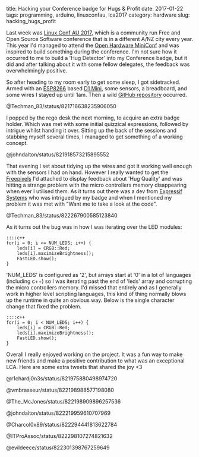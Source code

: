 title: Hacking your Conference badge for Hugs & Profit
date: 2017-01-22
tags: programming, arduino, linuxconfau, lca2017
category: hardware
slug: hacking_hugs_profit

Last week was [Linux Conf AU 2017](http://lca2017.org), which is a community run Free and Open Source Software conference that is in a different A/NZ city every year. This year I'd managed to attend the [Open Hardware MiniConf](http://www.openhardwareconf.org/) and was inspired to build something during the conference. I'm not sure how it occurred to me to build a 'Hug Detector' into my Conference badge, but it did and after talking about it with some fellow delegates, the feedback was overwhelmingly positive.

So after heading to my room early to get some sleep, I got sidetracked. Armed with an [ESP8266](https://espressif.com/en/products/hardware/esp8266ex/overview) based [D1 Mini](https://www.wemos.cc/product/d1-mini.html), some sensors, a breadboard, and some wires I stayed up until 1am. Then a wild [GitHub repository](https://github.com/techman83/been_hugged) occurred.

@Techman_83/status/821716638235906050

I popped by the rego desk the next morning, to acquire an extra badge holder. Which was met with some initial quizzical expressions, followed by intrigue whilst handing it over. Sitting up the back of the sessions and stabbing myself several times, I managed to get something of a working concept. 

@johndalton/status/821918573215895552

That evening I set about tidying up the wires and got it working well enough with the sensors I had on hand. However I really wanted to get the [Freepixels](http://www.freetronics.com.au/products/freepixel-addressable-rgb-led-module) I'd attached to display feedback about 'Hug Quality' and was hitting a strange problem with the micro controllers memory disappearing when ever I utilised them. As it turns out there was a dev from [Expressif Systems](https://espressif.com/) who was intrigued by my badge and when I mentioned my problem it was met with "Want me to take a look at the code". 

@Techman_83/status/822267900585123840

As it turns out the bug was in how I was iterating over the LED modules:

    ::::c++
    for(i = 0; i <= NUM_LEDS; i++) {
    	leds[i] = CRGB::Red;
    	leds[i].maximizeBrightness();
    	FastLED.show();
    }

'NUM_LEDS' is configured as '2', but arrays start at '0' in a lot of languages (including c++) so I was iterating past the end of 'leds' array and corrupting the micro controllers memory. I'd missed that entirely and as I generally work in higher level scripting languages, this kind of thing normally blows up the runtime in quite an obvious way. Below is the single character change that fixed the problem.

    ::::c++
    for(i = 0; i < NUM_LEDS; i++) {
    	leds[i] = CRGB::Red;
    	leds[i].maximizeBrightness();
    	FastLED.show();
    }

Overall I really enjoyed working on the project. It was a fun way to make new friends and make a positive contribution to what was an exceptional LCA. Here are some extra tweets that shared the joy <3

@r1chardj0n3s/status/821975880498974720

@vmbrasseur/status/822198988577198080

@The_McJones/status/822198909896257536

@johndalton/status/822219959610707969

@Charcol0x89/status/822294441813622784

@ITProAssoc/status/822298107274821632

@evildeece/status/822301398767259649
